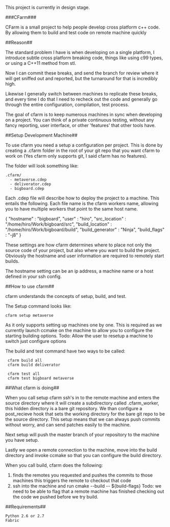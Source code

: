 This project is currently in design stage.

###CFarm###

CFarm is a small project to help people develop cross platform c++ code. By allowing them to build and test code on remote machine quickly


##Reason##

The standard problem I have is when developing on a single platform,
I introduce subtle cross platform breaking code, things like using
c99 types, or using a C++11 method from stl.

Now I can commit these breaks, and send the branch for review where
it will get sniffed out and reported, but the turnaround for that is
incredibly high.

Likewise I generally switch between machines to replicate these breaks,
and every time I do that I need to recheck out the code and generally go
through the entire configuration, compilation, test process.

The goal of cfarm is to keep numerous machines in sync when developing
on a project. You can think of a private continuous testing, without any fancy
reporting, user interface, or other 'features' that other tools have.

##Setup Development Machine##

To use cfarm you need a setup a configuration per project. This is
done by creating a .cfarm folder in the root of your git repo that
you want cfarm to work on (Yes cfarm only supports git, I said cfarm
has no features).

The folder will look something like:
```
.cfarm/
  - metaverse.cdep
  - deliverator.cdep
  - bigboard.cdep
```

Each .cdep file will describe how to deploy the project to a machine. This
entails the following. Each file name is the cfarm workers name, allowing
you to have multiple workers that point to the same host name.

{
"hostname" : "bigboard",
"user" : "hiro",
"src_location" : "/home/hiro/Work/bigboard/src",
"build_location" : "/home/hiro/Work/bigboard/build",
"build_generator" : "Ninja",
"build_flags" : "-j8"
}

These settings are how cfarm determines where to place not only the source
code of your project, but also where you want to build the project. Obviously
the hostname and user information are required to remotely start builds.

The hostname setting can be an ip address, a machine name or a host defined
in your ssh config.

##How to use cfarm##

cfarm understands the concepts of setup, build, and test.

The Setup command looks like:

```
cfarm setup metaverse
```

As it only supports setting up machines one by one. This is required as we
currently launch ccmake on the machine to allow you to configure the starting
building options. Todo: Allow the user to resetup a machine to switch just
configure options

The build and test command have two ways to be called:

```
 cfarm build all
 cfarm build deliverator

 cfarm test all
 cfarm test bigboard metaverse
```


##What cfarm is doing##

When you call setup cfarm ssh's in to the remote machine and enters the
source directory where it will create a subdirectory called .cfarm_worker,
this hidden directory is a bare git repository. We than configure a post_recieve
hook that sets the working directory for the bare git repo to be the source
directory. This setup means that we can always push commits without worry,
and can send patches easily to the machine.

Next setup will push the master branch of your repository to the machine
you have setup.

Lastly we open a remote connection to the machine, move into the build
directory and invoke ccmake so that you can configure the build directory.

When you call build, cfarm does the following:
  1. finds the remotes you requested and pushes the commits to those machines
     this triggers the remote to checkout that code
  2. ssh into the machine and run cmake --build -- ${build-flags}
Todo: we need to be able to flag that a remote machine has finished checking
out the code we pushed before we try build.

##Requirements##

```
Python 2.6 or 2.7
Fabric
```



